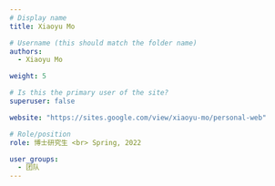 ```yaml
---
# Display name
title: Xiaoyu Mo

# Username (this should match the folder name)
authors:
  - Xiaoyu Mo

weight: 5

# Is this the primary user of the site?
superuser: false

website: "https://sites.google.com/view/xiaoyu-mo/personal-web"

# Role/position
role: 博士研究生 <br> Spring, 2022

user_groups:
  - 团队
---
```

